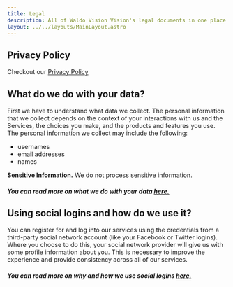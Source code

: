 ```yaml
---
title: Legal
description: All of Waldo Vision Vision's legal documents in one place.
layout: ../../layouts/MainLayout.astro
---
```


## Privacy Policy

Checkout our [Privacy Policy](/legal/privacy-policy)

## What do we do with your data?

First we have to understand what data we collect. The personal information that we collect depends on the context of your interactions with us and the Services, the choices you make, and the products and features you use. The personal information we collect may include the following:

- usernames
- email addresses
- names

**Sensitive Information.** We do not process sensitive information.

##### You can read more on what we do with your data [here.](/legal/privacy-policy#4-when-and-with-whom-do-we-share-your-personal-information)

## Using social logins and how do we use it?

You can register for and log into our services using the credentials from a third-party social network account (like your Facebook or Twitter logins). Where you choose to do this, your social network provider will give us with some profile information about you. This is necessary to improve the experience and provide consistency across all of our services.

##### You can read more on why and how we use social logins [here.](/legal/privacy-policy#6-how-do-we-handle-your-social-logins)
